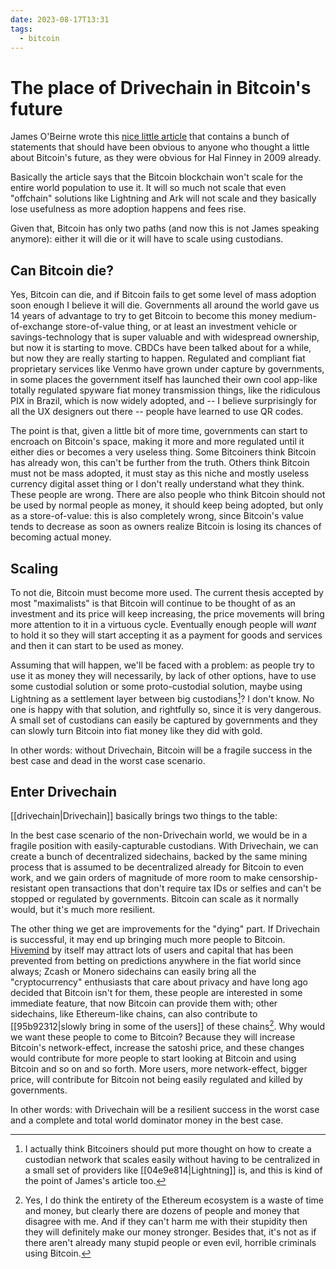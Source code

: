 ```yaml
---
date: 2023-08-17T13:31
tags:
  - bitcoin
---
```


# The place of Drivechain in Bitcoin's future

James O'Beirne wrote this [nice little article](https://delvingbitcoin.org/t/thoughts-on-scaling-and-consensus-changes-2023/32) that contains a bunch of statements that should have been obvious to anyone who thought a little about Bitcoin's future, as they were obvious for Hal Finney in 2009 already.

Basically the article says that the Bitcoin blockchain won't scale for the entire world population to use it. It will so much not scale that even "offchain" solutions like Lightning and Ark will not scale and they basically lose usefulness as more adoption happens and fees rise.

Given that, Bitcoin has only two paths (and now this is not James speaking anymore): either it will die or it will have to scale using custodians.

## Can Bitcoin die?

Yes, Bitcoin can die, and if Bitcoin fails to get some level of mass adoption soon enough I believe it will die. Governments all around the world gave us 14 years of advantage to try to get Bitcoin to become this money medium-of-exchange store-of-value thing, or at least an investment vehicle or savings-technology that is super valuable and with widespread ownership, but now it is starting to move. CBDCs have been talked about for a while, but now they are really starting to happen. Regulated and compliant fiat proprietary services like Venmo have grown under capture by governments, in some places the government itself has launched their own cool app-like totally regulated spyware fiat money transmission things, like the ridiculous PIX in Brazil, which is now widely adopted, and -- I believe surprisingly for all the UX designers out there -- people have learned to use QR codes.

The point is that, given a little bit of more time, governments can start to encroach on Bitcoin's space, making it more and more regulated until it either dies or becomes a very useless thing. Some Bitcoiners think Bitcoin has already won, this can't be further from the truth. Others think Bitcoin must not be mass adopted, it must stay as this niche and mostly useless currency digital asset thing or I don't really understand what they think. These people are wrong. There are also people who think Bitcoin should not be used by normal people as money, it should keep being adopted, but only as a store-of-value: this is also completely wrong, since Bitcoin's value tends to decrease as soon as owners realize Bitcoin is losing its chances of becoming actual money.

## Scaling

To not die, Bitcoin must become more used. The current thesis accepted by most "maximalists" is that Bitcoin will continue to be thought of as an investment and its price will keep increasing, the price movements will bring more attention to it in a virtuous cycle. Eventually enough people will _want_ to hold it so they will start accepting it as a payment for goods and services and then it can start to be used as money.

Assuming that will happen, we'll be faced with a problem: as people try to use it as money they will necessarily, by lack of other options, have to use some custodial solution or some proto-custodial solution, maybe using Lightning as a settlement layer between big custodians[^1]? I don't know. No one is happy with that solution, and rightfully so, since it is very dangerous. A small set of custodians can easily be captured by governments and they can slowly turn Bitcoin into fiat money like they did with gold.

In other words: without Drivechain, Bitcoin will be a fragile success in the best case and dead in the worst case scenario.

## Enter Drivechain

[[drivechain|Drivechain]] basically brings two things to the table:

In the best case scenario of the non-Drivechain world, we would be in a fragile position with easily-capturable custodians. With Drivechain, we can create a bunch of decentralized sidechains, backed by the same mining process that is assumed to be decentralized already for Bitcoin to even work, and we gain orders of magnitude of more room to make censorship-resistant open transactions that don't require tax IDs or selfies and can't be stopped or regulated by governments. Bitcoin can scale as it normally would, but it's much more resilient.

The other thing we get are improvements for the "dying" part. If Drivechain is successful, it may end up bringing much more people to Bitcoin. [Hivemind](https://bitcoinhivemind.com/) by itself may attract lots of users and capital that has been prevented from betting on predictions anywhere in the fiat world since always; Zcash or Monero sidechains can easily bring all the "cryptocurrency" enthusiasts that care about privacy and have long ago decided that Bitcoin isn't for them, these people are interested in some immediate feature, that now Bitcoin can provide them with; other sidechains, like Ethereum-like chains, can also contribute to [[95b92312|slowly bring in some of the users]] of these chains[^2]. Why would we want these people to come to Bitcoin? Because they will increase Bitcoin's network-effect, increase the satoshi price, and these changes would contribute for more people to start looking at Bitcoin and using Bitcoin and so on and so forth. More users, more network-effect, bigger price, will contribute for Bitcoin not being easily regulated and killed by governments.

In other words: with Drivechain will be a resilient success in the worst case and a complete and total world dominator money in the best case.


[^1]: I actually think Bitcoiners should put more thought on how to create a custodian network that scales easily without having to be centralized in a small set of providers like [[04e9e814|Lightning]] is, and this is kind of the point of James's article too.
[^2]: Yes, I do think the entirety of the Ethereum ecosystem is a waste of time and money, but clearly there are dozens of people and money that disagree with me. And if they can't harm me with their stupidity then they will definitely make our money stronger. Besides that, it's not as if there aren't already many stupid people or even evil, horrible criminals using Bitcoin.
